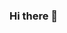 ### Hi there 👋

<!--
**generatoroperatordestroyer1/generatoroperatordestroyer1** is a ✨ _special_ ✨ repository because its `README.md` (this file) appears on your GitHub profile.

Here are some ideas to get you started:

- 🔭 I’m currently working on ... Monoceros 
- 🌱 I’m currently learning ... Cosmos
- 👯 I’m looking to collaborate on ... On My Project 
- 🤔 I’m looking for help with ... Funding 
- 💬 Ask me about ...
- 📫 How to reach me: ... generatoroperatordestroyer1@gmail.com
- 😄 Pronouns: ...
- ⚡ Fun fact: ... I'm From Monoceros 
-->

